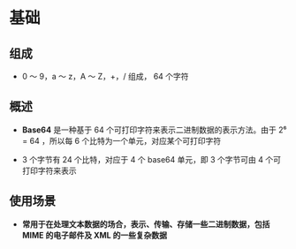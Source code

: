 # 基础

## 组成

- 0 ～ 9，a ～ z，A ～ Z，+，/ 组成， 64 个字符

## 概述

- **Base64** 是一种基于 64 个可打印字符来表示二进制数据的表示方法。由于 2⁶ = 64 ，所以每 6 个比特为一个单元，对应某个可打印字符

- 3 个字节有 24 个比特，对应于 4 个 base64 单元，即 3 个字节可由 4 个可打印字符来表示

## 使用场景

- **常用于在处理文本数据的场合，表示、传输、存储一些二进制数据，包括 MIME 的电子邮件及 XML 的一些复杂数据**
